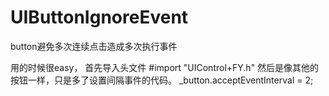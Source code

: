 # UIButtonIgnoreEvent
button避免多次连续点击造成多次执行事件

用的时候很easy，
首先导入头文件
#import "UIControl+FY.h"
然后是像其他的按钮一样，只是多了设置间隔事件的代码。
_button.acceptEventInterval = 2;
